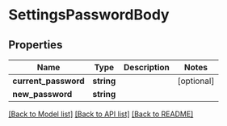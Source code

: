 # SettingsPasswordBody

## Properties
Name | Type | Description | Notes
------------ | ------------- | ------------- | -------------
**current_password** | **string** |  | [optional] 
**new_password** | **string** |  | 

[[Back to Model list]](../../README.md#documentation-for-models) [[Back to API list]](../../README.md#documentation-for-api-endpoints) [[Back to README]](../../README.md)

